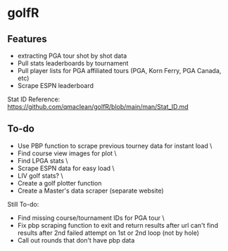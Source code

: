 # golfR

## Features
- extracting PGA tour shot by shot data
- Pull stats leaderboards by tournament
- Pull player lists for PGA affiliated tours (PGA, Korn Ferry, PGA Canada, etc)
- Scrape ESPN leaderboard

Stat ID Reference: https://github.com/qmaclean/golfR/blob/main/man/Stat_ID.md


## To-do
- Use PBP function to scrape previous tourney data for instant load \
- Find course view images for plot \
- Find LPGA stats \
- Scrape ESPN data for easy load \
- LIV golf stats? \
- Create a golf plotter function 
- Create a Master's data scraper (separate website)


Still To-do:
- Find missing course/tournament IDs for PGA tour \
- Fix pbp scraping function to exit and return results after url can't find results after 2nd failed attempt on 1st or 2nd loop (not by hole)
- Call out rounds that don't have pbp data


